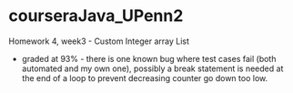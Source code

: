 # courseraJava_UPenn2
Homework 4, week3 - Custom Integer array List

- graded at 93% - there is one known bug where test cases fail (both automated and my own one), possibly a break statement is needed at the end of a loop to prevent decreasing counter go down too low.
